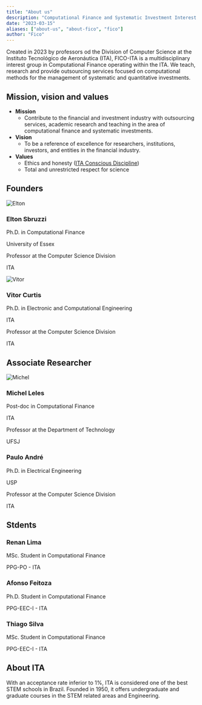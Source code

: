 ```yaml
---
title: "About us"
description: "Computational Finance and Systematic Investment Interest Group"
date: "2023-03-15"
aliases: ["about-us", "about-fico", "fico"]
author: "Fico"
---
```


Created in 2023 by professors od the Division of Computer Science at the Instituto Tecnológico de Aeronáutica (ITA), FICO-ITA is a multidisciplinary interest group in Computational Finance operating within the ITA. We teach, research and provide outsourcing services focused on computational methods for the management of systematic and quantitative investments.

## Mission, vision and values

- **Mission**
  - Contribute to the financial and investment industry with outsourcing services, academic research and teaching in the area of computational finance and systematic investments.
- **Vision**
  - To be a reference of excellence for researchers, institutions, investors, and entities in the financial industry.
- **Values**
  - Ethics and honesty ([ITA Conscious Discipline](http://www.aeitaonline.com.br/wiki/index.php?title=DC))
  - Total and unrestricted respect for science

## Founders

<div class="listfounders">
  <div class="card">
    <div class="person-img">
      <img src="/img/team/elton.png" alt="Elton"><h3>Elton Sbruzzi</h3>
    </div>
    <div class="person-diploma">
      <p>Ph.D. in Computational Finance</p>
      <p>University of Essex</p>
      <p>Professor at the Computer Science Division</p>
      <p>ITA</p>
    </div>
    <div class="person-links">
      <a href="https://www.linkedin.com/in/eltonsbruzzi/" target="_blank"><i class="fa-brands fa-linkedin"></i></a>
    </div>
  </div>

  <div class="card">
    <div class="person-img">
      <img src="/img/team/vitor.png" alt="Vitor"><h3>Vitor Curtis</h3>
    </div>
    <div class="person-diploma">
      <p>Ph.D. in Electronic and Computational Engineering</p>
      <p>ITA</p>
      <p>Professor at the Computer Science Division</p>
      <p>ITA</p>
    </div>
    <div class="person-links">
      <a href="https://www.linkedin.com/in/vitor-curtis/" target="_blank"><i class="fa-brands fa-linkedin"></i></a>
    </div>
  </div>
</div>

## Associate Researcher

<div class="listresearches">
  <div class="card">
    <div class="person-img">
      <img src="/img/team/michel.png" alt="Michel"><h3>Michel Leles</h3>
    </div>
    <div class="person-diploma">
      <p>Post-doc in Computational Finance</p>
      <p>ITA</p>
      <p>Professor at the Department of Technology</p>
      <p>UFSJ</p>
    </div>
    <div class="person-links">
      <a href="https://www.linkedin.com/in/michel-leles/" target="_blank"><i class="fa-brands fa-linkedin"></i></a>
    </div>
  </div>

  <div class="card">
    <div class="person-img">
      <!--<img src="/img/team/paulo_andre.png" alt="Paulo André">-->
      <h3>Paulo André</h3>
    </div>
    <div class="person-diploma">
      <p>Ph.D. in Electrical Engineering</p>
      <p>USP</p>
      <p>Professor at the Computer Science Division</p>
      <p>ITA</p>
    </div>
    <div class="person-links">
      <a href="https://www.linkedin.com/#" target="_blank"><i class="fa-brands fa-linkedin"></i></a>
    </div>
  </div>
</div>

## Stdents

<div class="listresearches">
  <div class="card">
    <div class="person-img">
      <h3>Renan Lima</h3>
    </div>
    <div class="person-diploma">
      <p>MSc. Student in Computational Finance</p>
      <p>PPG-PO - ITA</p>
    </div>
    <div class="person-links">
      <a href="https://www.linkedin.com/in/renandcl/" target="_blank"><i class="fa-brands fa-linkedin"></i></a>
    </div>
  </div>

  <div class="card">
    <div class="person-img">
      <h3>Afonso Feitoza</h3>
    </div>
    <div class="person-diploma">
      <p>Ph.D. Student in Computational Finance</p>
      <p>PPG-EEC-I - ITA</p>
    </div>
    <div class="person-links">
      <a href="https://www.linkedin.com/#" target="_blank"><i class="fa-brands fa-linkedin"></i></a>
    </div>
  </div>

  <div class="card">
    <div class="person-img">
      <h3>Thiago Silva</h3>
    </div>
    <div class="person-diploma">
      <p>MSc. Student in Computational Finance</p>
      <p>PPG-EEC-I - ITA</p>
    </div>
    <div class="person-links">
      <a href="https://www.linkedin.com/in/thiago-cns/" target="_blank"><i class="fa-brands fa-linkedin"></i></a>
    </div>
  </div>
</div>

## About ITA

With an acceptance rate inferior to 1%, ITA is considered one of the best STEM schools in Brazil. Founded in 1950, it offers undergraduate and graduate courses in the STEM related areas and Engineering.
